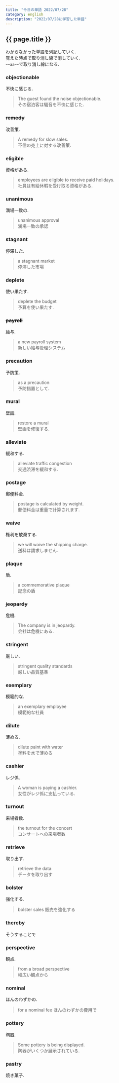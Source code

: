 ```yaml
---
title: "今日の単語 2022/07/28"
category: english  
description: "2022/07/28に学習した単語"
---
```


## {{ page.title }}
わからなかった単語を列記していく.  
覚えた時点で取り消し線で消していく.  
`~~aa~~`で取り消し線になる.  

### objectionable
不快に感じる.  
> The guest found the noise objectionable.  
> その宿泊客は騒音を不快に感じた.  

### ~~remedy~~
改善策.  
> A remedy for slow sales.  
> 不信の売上に対する改善策.  

### eligible
資格がある.  
> employees are eligible to receive paid holidays.  
> 社員は有給休暇を受け取る資格がある.  

### unanimous
満場一致の.  
> unanimous approval  
> 満場一致の承認

### stagnant 
停滞した.  
> a stagnant market  
> 停滞した市場  

### deplete
使い果たす.  
> deplete the budget  
> 予算を使い果たす.  

### ~~payroll~~
給与.  
> a new payroll system  
> 新しい給与管理システム

### precaution
予防策.  
> as a precaution  
> 予防措置として.  

### mural
壁画.  
> restore a mural  
> 壁画を修復する.  

### alleviate
緩和する.  
> alleviate traffic congestion  
> 交通渋滞を緩和する.  

### postage
郵便料金.  
> postage is calculated by weight.  
> 郵便料金は重量で計算されます.  

### waive
権利を放棄する.  
> we will waive the shipping charge.  
> 送料は請求しません.  

### plaque
盾.  
> a commemorative plaque  
> 記念の盾

### ~~jeopardy~~
危機.  
> The company is in jeopardy.  
> 会社は危機にある.  

### stringent
厳しい.  
> stringent quality standards  
> 厳しい品質基準  

### exemplary
模範的な.  
> an exemplary employee  
> 模範的な社員

### dilute
薄める.  
> dilute paint with water  
> 塗料を水で薄める

### cashier
レジ係.  
> A woman is paying a cashier.  
> 女性がレジ係に支払っている.  

### turnout
来場者数.  
> the turnout for the concert  
> コンサートへの来場者数

### retrieve
取り出す.  
> retrieve the data  
> データを取り出す

### bolster
強化する.  
> bolster sales
> 販売を強化する

### thereby
そうすることで

### perspective
観点.  
> from a broad perspective  
> 幅広い観点から  

### nominal
ほんのわずかの.  
> for a nominal fee
> ほんのわずかの費用で

### pottery
陶器.  
> Some pottery is being displayed.  
> 陶器がいくつか展示されている.  

### pastry
焼き菓子.  

